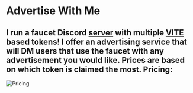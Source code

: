 # **Advertise With Me**
## I run a faucet Discord [server](https://5am.info/5hort/discord) with multiple [VITE](https://vite.org) based tokens! I offer an advertising service that will DM users that use the faucet with any advertisement you would like. Prices are based on which token is claimed the most. **Pricing:**
![Pricing](https://5am.info/media/advertise.png "priicing")
